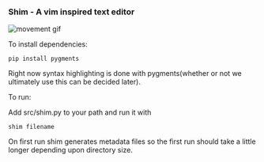 ### Shim - A vim inspired text editor
![movement gif](https://raw.github.com/swong15/shim/master/src/images/demo.gif)

To install dependencies:
```
pip install pygments
```

Right now syntax highlighting is done with pygments(whether or not we ultimately use this can be decided later).

To run:

Add src/shim.py to your path and run it with

```
shim filename
```

On first run shim generates metadata files so the first run should take a little longer depending upon directory size.

